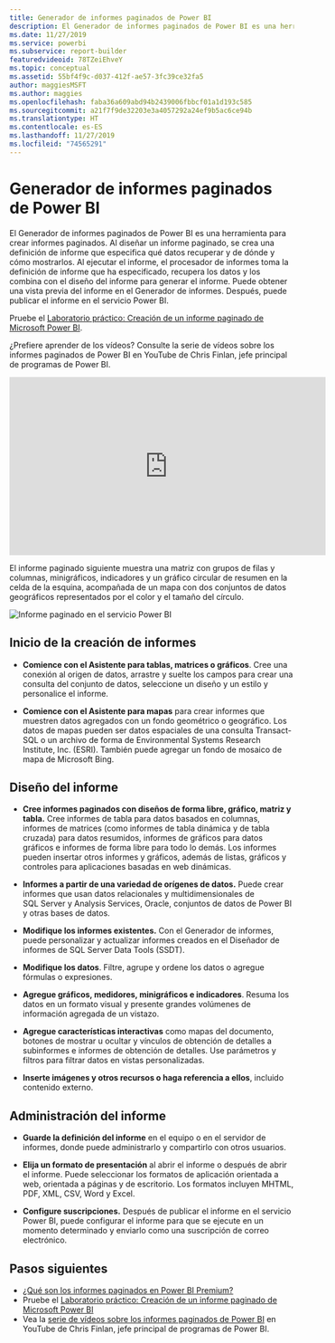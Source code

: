 ```yaml
---
title: Generador de informes paginados de Power BI
description: El Generador de informes paginados de Power BI es una herramienta para crear informes paginados.
ms.date: 11/27/2019
ms.service: powerbi
ms.subservice: report-builder
featuredvideoid: 78TZeiEhveY
ms.topic: conceptual
ms.assetid: 55bf4f9c-d037-412f-ae57-3fc39ce32fa5
author: maggiesMSFT
ms.author: maggies
ms.openlocfilehash: faba36a609abd94b2439006fbbcf01a1d193c585
ms.sourcegitcommit: a21f7f9de32203e3a4057292a24ef9b5ac6ce94b
ms.translationtype: HT
ms.contentlocale: es-ES
ms.lasthandoff: 11/27/2019
ms.locfileid: "74565291"
---
```

# <a name="power-bi-paginated-report-builder"></a>Generador de informes paginados de Power BI

 El Generador de informes paginados de Power BI es una herramienta para crear informes paginados.  Al diseñar un informe paginado, se crea una definición de informe que especifica qué datos recuperar y de dónde y cómo mostrarlos. Al ejecutar el informe, el procesador de informes toma la definición de informe que ha especificado, recupera los datos y los combina con el diseño del informe para generar el informe. Puede obtener una vista previa del informe en el Generador de informes. Después, puede publicar el informe en el servicio Power BI.

Pruebe el [Laboratorio práctico: Creación de un informe paginado de Microsoft Power BI](https://www.microsoft.com/handsonlabs/selfpacedlabs/details/SQ00208).

¿Prefiere aprender de los vídeos? Consulte la serie de vídeos sobre los informes paginados de Power BI en YouTube de Chris Finlan, jefe principal de programas de Power BI.

<iframe width="560" height="315" src="https://www.youtube.com/embed/78TZeiEhveY?list=PLx7LcKtN_gq-JVzM6L8xNNxX7kts-KflJ" frameborder="0" allowfullscreen></iframe>

El informe paginado siguiente muestra una matriz con grupos de filas y columnas, minigráficos, indicadores y un gráfico circular de resumen en la celda de la esquina, acompañada de un mapa con dos conjuntos de datos geográficos representados por el color y el tamaño del círculo.  

![Informe paginado en el servicio Power BI](media/report-builder-power-bi/report-builder-get-started-paginated-report.png)

##  <a name="JumpStartReptCreation"></a> Inicio de la creación de informes  
 
-   **Comience con el Asistente para tablas, matrices o gráficos**. Cree una conexión al origen de datos, arrastre y suelte los campos para crear una consulta del conjunto de datos, seleccione un diseño y un estilo y personalice el informe.  
  
-   **Comience con el Asistente para mapas** para crear informes que muestren datos agregados con un fondo geométrico o geográfico. Los datos de mapas pueden ser datos espaciales de una consulta Transact-SQL o un archivo de forma de Environmental Systems Research Institute, Inc. (ESRI). También puede agregar un fondo de mosaico de mapa de Microsoft Bing.  

##  <a name="DesignRept"></a> Diseño del informe  
  
-   **Cree informes paginados con diseños de forma libre, gráfico, matriz y tabla.** Cree informes de tabla para datos basados en columnas, informes de matrices (como informes de tabla dinámica y de tabla cruzada) para datos resumidos, informes de gráficos para datos gráficos e informes de forma libre para todo lo demás. Los informes pueden insertar otros informes y gráficos, además de listas, gráficos y controles para aplicaciones basadas en web dinámicas.  
  
-   **Informes a partir de una variedad de orígenes de datos.** Puede crear informes que usan datos relacionales y multidimensionales de SQL Server y Analysis Services, Oracle, conjuntos de datos de Power BI y otras bases de datos.  
  
-   **Modifique los informes existentes.** Con el Generador de informes, puede personalizar y actualizar informes creados en el Diseñador de informes de SQL Server Data Tools (SSDT).  
  
-   **Modifique los datos**. Filtre, agrupe y ordene los datos o agregue fórmulas o expresiones.  

-   **Agregue gráficos, medidores, minigráficos e indicadores**. Resuma los datos en un formato visual y presente grandes volúmenes de información agregada de un vistazo.  
  
-   **Agregue características interactivas** como mapas del documento, botones de mostrar u ocultar y vínculos de obtención de detalles a subinformes e informes de obtención de detalles. Use parámetros y filtros para filtrar datos en vistas personalizadas.  
  
-   **Inserte imágenes y otros recursos o haga referencia a ellos**, incluido contenido externo.  
  
##  <a name="ManageRpt"></a> Administración del informe  
  
-   **Guarde la definición del informe** en el equipo o en el servidor de informes, donde puede administrarlo y compartirlo con otros usuarios.  
  
-   **Elija un formato de presentación** al abrir el informe o después de abrir el informe. Puede seleccionar los formatos de aplicación orientada a web, orientada a páginas y de escritorio. Los formatos incluyen MHTML, PDF, XML, CSV, Word y Excel.  
  
-   **Configure suscripciones.** Después de publicar el informe en el servicio Power BI, puede configurar el informe para que se ejecute en un momento determinado y enviarlo como una suscripción de correo electrónico.  

## <a name="next-steps"></a>Pasos siguientes

- [¿Qué son los informes paginados en Power BI Premium?](paginated-reports-report-builder-power-bi.md)
- Pruebe el [Laboratorio práctico: Creación de un informe paginado de Microsoft Power BI](https://www.microsoft.com/handsonlabs/selfpacedlabs/details/SQ00208)
- Vea la [serie de vídeos sobre los informes paginados de Power BI](https://www.youtube.com/watch?v=78TZeiEhveY&list=PLx7LcKtN_gq-JVzM6L8xNNxX7kts-KflJ) en YouTube de Chris Finlan, jefe principal de programas de Power BI.